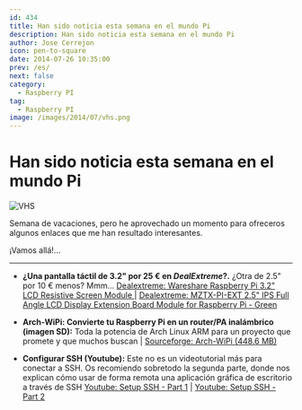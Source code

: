 ```yaml
---
id: 434
title: Han sido noticia esta semana en el mundo Pi
description: Han sido noticia esta semana en el mundo Pi
author: Jose Cerrejon
icon: pen-to-square
date: 2014-07-26 10:35:00
prev: /es/
next: false
category:
  - Raspberry PI
tag:
  - Raspberry PI
image: /images/2014/07/vhs.png
---
```


# Han sido noticia esta semana en el mundo Pi

![VHS](/images/2014/07/vhs.png)

Semana de vacaciones, pero he aprovechado un momento para ofreceros algunos enlaces que me han resultado interesantes.

¡Vamos allá!...

- - -
* **¿Una pantalla táctil de 3.2" por 25 &euro; en *DealExtreme*?.** ¿Otra de 2.5" por 10 &euro; menos? Mmm... [Dealextreme: Wareshare Raspberry Pi 3.2" LCD Resistive Screen Module ](http://www.dx.com/p/wareshare-raspberry-pi-3-2-lcd-resistive-screen-module-331243#.U9NlptaY6ze) | [Dealextreme: 
MZTX-PI-EXT 2.5" IPS Full Angle LCD Display Extension Board Module for Raspberry Pi - Green ](http://www.dx.com/p/mztx-pi-ext-2-5-ips-full-angle-lcd-display-extension-board-module-for-raspberry-pi-green-331576#.U9NnCdaY6zc)

* **Arch-WiPi: Convierte tu Raspberry Pi en un router/PA inalámbrico (imagen SD):** Toda la potencia de Arch Linux ARM para un proyecto que promete y que muchos buscan | [Sourceforge: Arch-WiPi (448.6 MB)](http://sourceforge.net/projects/archwipi/)

* **Configurar SSH (Youtube):** Este no es un videotutorial más para conectar a SSH. Os recomiendo sobretodo la segunda parte, donde nos explican cómo usar de forma remota una aplicación gráfica de escritorio a través de SSH [Youtube: Setup SSH - Part 1](https://www.youtube.com/watch?v=7KqGRlVIG3w) | [Youtube: Setup SSH - Part 2](https://www.youtube.com/watch?v=x9qsWQGGo_U)